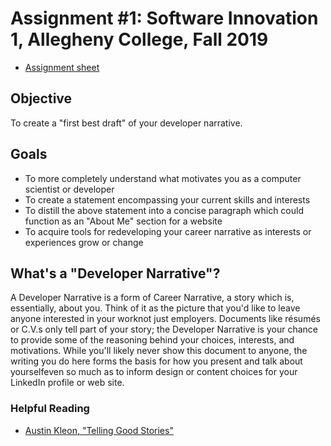 # Assignment #1: Software Innovation 1, Allegheny College, Fall 2019

* [Assignment sheet](CMPSC%20480%20-%20Assignment%201.pdf)

## Objective

To create a "first best draft" of your developer narrative.

## Goals

* To more completely understand what motivates you as a computer scientist or developer
* To create a statement encompassing your current skills and interests
* To distill the above statement into a concise paragraph which could function as an "About
Me" section for a website
* To acquire tools for redeveloping your career narrative as interests or experiences grow or
change

## What's a "Developer Narrative"?

A Developer Narrative is a form of Career Narrative, a story which is, essentially, about you. Think of it as the picture that you'd like to leave anyone interested in your worknot just employers. Documents like résumés or C.V.s only tell part of your story; the Developer Narrative is your chance to provide some of the reasoning behind your choices, interests, and motivations. While you'll likely never show this document to anyone, the writing you do here forms the basis for how you present and talk about yourselfeven so much as to inform design or content choices for your LinkedIn profile or web site.

### Helpful Reading
* [Austin Kleon, "Telling Good Stories"](https://www.github.com/allegheny-college-cmpsc480-fall-2019/course-materials/blob/masterReadings/Austin%20Kleon%20-%20Show%20Your%20Work%20-%20Chapter%205%20-%20Telling%20Good%20Stories.pdf)